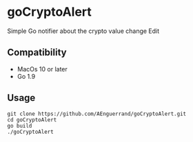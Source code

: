 # goCryptoAlert

Simple Go notifier about the crypto value change Edit

## Compatibility

- MacOs 10 or later
- Go 1.9

## Usage

```
git clone https://github.com/AEnguerrand/goCryptoAlert.git
cd goCryptoAlert
go build
./goCryptoAlert
```
